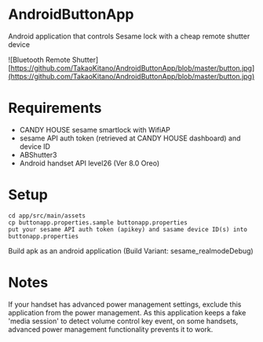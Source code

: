 # AndroidButtonApp
Android application that controls Sesame lock with a cheap remote shutter device

![Bluetooth Remote Shutter][https://github.com/TakaoKitano/AndroidButtonApp/blob/master/button.jpg](https://github.com/TakaoKitano/AndroidButtonApp/blob/master/button.jpg)

# Requirements

* CANDY HOUSE sesame smartlock with WifiAP
* sesame API auth token (retrieved at CANDY HOUSE dashboard) and device ID
* ABShutter3 
* Android handset API level26 (Ver 8.0 Oreo)

# Setup

```
cd app/src/main/assets
cp buttonapp.properties.sample buttonapp.properties
put your sesame API auth token (apikey) and sasame device ID(s) into buttonapp.properties
```

Build apk as an android application (Build Variant: sesame_realmodeDebug)

# Notes

If your handset has advanced power management settings, exclude this application from the power management. 
As this application keeps a fake 'media session' to detect volume control key event, on some handsets, advanced power management functionality prevents it to work.


